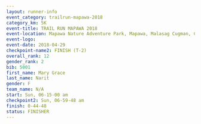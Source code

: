 ```yaml
---
layout: runner-info 
event_category: trailrun-mapawa-2018 
category_km: 5K 
event-title: TRAIL RUN MAPAWA 2018 
event-location: Mapawa Nature Adventure Park, Mapawa, Malasag Cugman, Cagayan de Oro Philippines 
event-logo: 
event-date: 2018-04-29 
checkpoint-name2: FINISH (T-2) 
overall_rank: 12
gender_rank: 2
bib: 5001
first_name: Mary Grace
last_name: Narit
gender: F
team_name: N/A
start: Sun, 06-15-00 am
checkpoint2: Sun, 06-59-48 am
finish: 0-44-48
status: FINISHER
---
```

